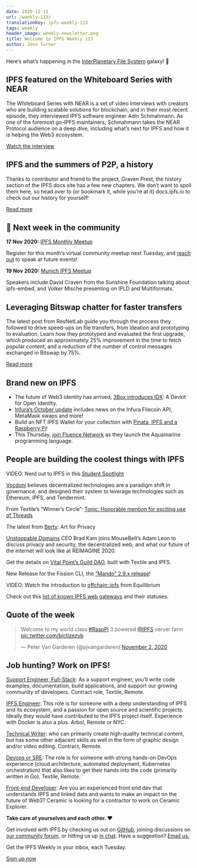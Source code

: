 ```yaml
---
date: 2020-11-11
url: /weekly-113/
translationKey: ipfs-weekly-113
tags: weekly
header_image: weekly-newsletter.png
title: Welcome to IPFS Weekly 113
author: Jenn Turner
---
```


Here’s what’s happening in the [InterPlanetary File System](https://ipfs.io/) galaxy! 🚀

## IPFS featured on the Whiteboard Series with NEAR
The Whiteboard Series with NEAR is a set of video interviews with creators who are building scalable solutions for blockchain, and in their most recent episode, they interviewed IPFS software engineer Adin Schmahmann. As one of the foremost go-IPFS maintainers, Schmahmann takes the NEAR Protocol audience on a deep dive, including what’s next for IPFS and how it is helping the Web3 ecosystem.  

[Watch the interview](https://www.youtube.com/watch?v=J-drqD2UebM&feature=youtu.be)

## IPFS and the summers of P2P, a history
Thanks to contributor and friend to the project, Graven Prest, the history section of the IPFS docs site has a few new chapters. We don’t want to spoil them here, so head over to (or bookmark it, while you’re at it) docs.ipfs.io to check out our history for yourself!

[Read more](https://docs.ipfs.io/project/history/#a-p2p-summer-1999-2003)

## 📆 Next week in the community

**17 Nov 2020:** [IPFS Monthly Meetup](https://www.meetup.com/San-Francisco-IPFS/events/274414560/)

Register for this month’s virtual community meetup next Tuesday, and [reach out](mailto:ipfs-community@protocol.ai) to speak at future events!

**19 Nov 2020:** [Munich IPFS Meetup](https://www.meetup.com/de-DE/Munich-IPFS-User-Group)

Speakers include David Craven from the Sunshine Foundation talking about ipfs-embed, and Volker Mische presenting on IPLD and Multiformats.

## Leveraging Bitswap chatter for faster transfers
The latest post from ResNetLab guide you through the process they followed to drive speed-ups on file transfers, from ideation and prototyping to evaluation. Learn how they prototyped and evaluated the first upgrade, which produced an approximately 25% improvement in the time to fetch popular content, and a reduction of the number of control messages exchanged in Bitswap by 75%.

[Read more](https://research.protocol.ai/blog/2020/two-ears-one-mouth-how-to-leverage-bitswap-chatter-for-faster-transfers/)

## Brand new on IPFS
* The future of Web3 identity has arrived, [3Box introduces IDX](https://medium.com/3box/idx-a-devkit-for-open-identity-48edc88e8e85): A Devkit for Open Identity.
* [Infura’s October update](https://blog.infura.io/infura-october-2020-update/) includes news on the Infura Filecoin API, MetaMask swaps and more!
* Build an NFT IPFS Wallet for your collection with [Pinata, IPFS and a Raspberry Pi](https://medium.com/pinata/how-to-build-a-portable-nft-display-cae5dc12727e)! 
* This Thursday, [join Fluence Network](https://hopin.to/events/fluence-phase-1-launch) as they launch the Aquamarine programming language.

## People are building the coolest things with IPFS

VIDEO: Nerd out to IPFS in this [Student Spotlight](https://www.youtube.com/watch?v=ZlL0lVsAq0c&feature=emb_logo)

[Vocdoni](https://docs.vocdoni.io/#/) believes decentralized technologies are a paradigm shift in governance, and designed their system to leverage technologies such as Ethereum, IPFS, and Tendermint.

From Textile’s “Winner’s Circle”: [Tonic: Honorable mention for exciting use of Threads](https://blog.textile.io/ethonline-tonic-winner/)

The latest from [Berty](https://berty.tech/blog/art-for-privacy/): Art for Privacy 

[Unstoppable Domains](https://www.youtube.com/watch?v=w7Rm13v3rho&feature=youtu.be) CEO Brad Kam joins MouseBelt’s Adam Leon to discuss privacy and security, the decentralized web, and what our future of the internet will look like at REIMAGINE 2020.

Get the details on [Vital Point’s Guild DAO](https://www.youtube.com/watch?v=I-gDJAHtDm0&feature=emb_logo), built with Textile and IPFS.

New Release for the Fission CLI, the [“Mando” 2.9.x release](https://talk.fission.codes/t/new-release-fission-cli-mando-2-9-x/1166)!

VIDEO: Watch the introduction to [offchain::ipfs](https://www.youtube.com/watch?v=wicdv34zRPc&feature=emb_logo) from Equilibrium

Check out this [list of known IPFS web gateways](https://luke.lol/ipfs.php) and their statuses.

## Quote of the week
<blockquote class="twitter-tweet"><p lang="en" dir="ltr">Welcome to my world class <a href="https://twitter.com/hashtag/RaspPi?src=hash&amp;ref_src=twsrc%5Etfw">#RaspPi</a> 3 powered <a href="https://twitter.com/IPFS?ref_src=twsrc%5Etfw">@IPFS</a> server farm <a href="https://t.co/bjctizezyb">pic.twitter.com/bjctizezyb</a></p>&mdash; Peter Van Garderen (@pjvangarderen) <a href="https://twitter.com/pjvangarderen/status/1323060872022032393?ref_src=twsrc%5Etfw">November 2, 2020</a></blockquote>

## Job hunting? Work on IPFS!

[Support Engineer, Full-Stack](https://textile.breezy.hr/p/b4aada03ce62-support-engineer-full-stack-contractor): As a support engineer, you’ll write code examples, documentation, build applications, and support our growing community of developers. Contract role, Textile, Remote.

[IPFS Engineer](https://authenticjobs.com/job/3315/arbol-inc-ipfs-engineer): This role is for someone with a deep understanding of IPFS and its ecosystem, and a passion for open source and scientific projects. Ideally they would have contributed to the IPFS project itself. Experience with Docker is also a plus. Arbol, Remote or NYC.

[Technical Writer](https://www.notion.so/Hiring-Technical-Writer-bc6a543f6bea40f28c06abfbfd810ea4): who can primarily create high-quality technical content, but has some other adjacent skills as well in the form of graphic design and/or video editing. Contract, Remote.

[Devops or SRE](https://authenticjobs.com/job/3006/textile-devops-or-sre/): The role is for someone with strong hands-on DevOps experience (cloud architecture, automated deployment, Kubernetes orchestration) that also likes to get their hands into the code (primarily written in Go). Textile, Remote.  

[Front-end Developer](https://twitter.com/ceramicnetwork/status/1305886402886995968): Are you an experienced front end dev that understands IPFS and linked data and wants to make an impact on the future of Web3? Ceramic is looking for a contractor to work on Ceramic Explorer.

**Take care of yourselves and each other. ❤️**

Get involved with IPFS by checking us out on [GitHub](https://github.com/ipfs), joining discussions on [our community forum](https://discuss.ipfs.io/), or hitting us up [in chat](https://riot.im/app/#/room/#ipfs:matrix.org). Have a suggestion? [Email us.](mailto:newsletter@ipfs.io)

Get the IPFS Weekly in your inbox, each Tuesday.
<p><a href="https://ipfs.us4.list-manage.com/subscribe?u=25473244c7d18b897f5a1ff6b&amp;id=cad54b2230" class="button button-primary">Sign up now</a></p>
